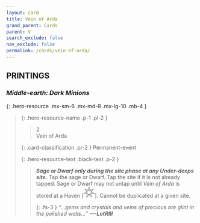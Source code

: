```yaml
---
layout: card
title: Vein of Arda
grand_parent: Cards
parent: V
search_exclude: false
nav_exclude: false
permalink: /cards/vein-of-arda/
---
```


## PRINTINGS


### _Middle-earth: Dark Minions_

{: .hero-resource .mx-sm-6 .mx-md-8 .mx-lg-10 .mb-4 }
> {: .hero-resource-name .p-1 .pl-2 }
> > <div class="card-mp">2</div>
> > <div class="card-name">Vein of Arda</div>
>
> {: .card-classification .pr-2 }
> Permanent-event
>
> {: .hero-resource-text .black-text .p-2 }
> > ***Sage or Dwarf only during the site phase at any Under-deeps site.*** Tap the sage or Dwarf. Tap the site if it is not already tapped. Sage or Dwarf may not untap until _Vein of Arda_ is stored at a Haven <nobr>[<img src="/assets/images/free-haven.svg">]</nobr>. Cannot be duplicated at a given site. 
> > 
> > {: .fs-3 } 
> > _“...gems and crystals and veins of precious are glint in the polished walls...”_ ***---&#65279;LotRIII*** 
> 
